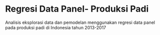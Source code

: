 # Regresi Data Panel- Produksi Padi
Analisis eksplorasi data dan pemodelan menggunakan regresi data panel pada produksi padi di Indonesia tahun 2013-2017
